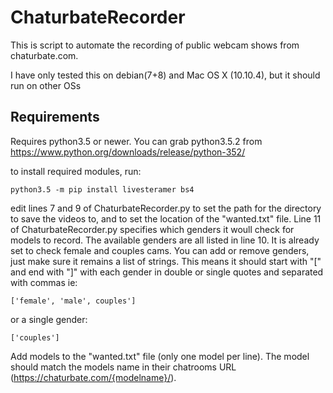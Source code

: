 # ChaturbateRecorder

This is script to automate the recording of public webcam shows from chaturbate.com. 


I have only tested this on debian(7+8) and Mac OS X (10.10.4), but it should run on other OSs

## Requirements

Requires python3.5 or newer. You can grab python3.5.2 from https://www.python.org/downloads/release/python-352/

to install required modules, run:
```
python3.5 -m pip install livesteramer bs4
```


edit lines 7 and 9 of ChaturbateRecorder.py to set the path for the directory to save the videos to, and to set the location of the "wanted.txt" file.
Line 11 of ChaturbateRecorder.py specifies which genders it woull check for models to record. The available genders are all listed in line 10. It is already set to check female and couples cams. You can add or remove genders, just make sure it remains a list of strings. This means it should start with "[" and end with "]" with each gender in double or single quotes and separated with commas ie: 
```
['female', 'male', couples']
```
or a single gender: 
```
['couples']
```

Add models to the "wanted.txt" file (only one model per line). The model should match the models name in their chatrooms URL (https://chaturbate.com/{modelname}/). 
